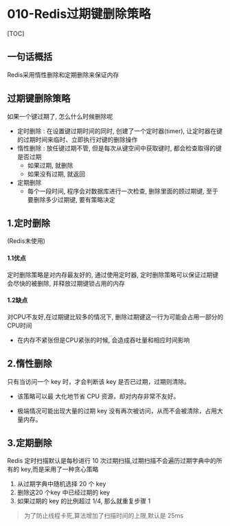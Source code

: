 # 010-Redis过期键删除策略

[TOC]

## 一句话概括

Redis采用惰性删除和定期删除来保证内存

## 过期键删除策略

如果一个键过期了, 怎么什么时候删除呢

- 定时删除 : 在设置键过期时间的同时, 创建了一个定时器(timer), 让定时器在键的过期时间来临时、立即执行对键的删除操作
- 惰性删除 : 放任键过期不管, 但是每次从键空间中获取键时, 都会检查取得的键是否过期
  - 如果过期, 就删除
  - 如果没有过期, 就返回
- 定期删除
  - 每个一段时间, 程序会对数据库进行一次检查, 删除里面的顾过期键, 至于要删除多少过期键, 要有策略决定

## 1.定时删除

(Redis未使用)

#### 1.1优点

定时删除策略是对内存最友好的,  通过使用定时器, 定时删除策略可以保证过期键会尽快的被删除, 并释放过期键锁占用的内存

#### 1.2缺点

对CPU不友好,在过期键比较多的情况下, 删除过期键这一行为可能会占用一部分的CPU时间

- 在内存不紧张但是CPU紧张的时候, 会造成吞吐量和相应时间影响

## 2.惰性删除

只有当访问一个 key 时，才会判断该 key 是否已过期，过期则清除。

- 该策略可以最 大化地节省 CPU 资源，却对内存非常不友好。

- 极端情况可能出现大量的过期 key 没有再次被访问，从而不会被清除，占用大量内存。

## 3.定期删除

Redis 定时扫描默认是每秒进行 10 次过期扫描,过期扫描不会遍历过期字典中的所有的 key,而是采用了一种贪心策略

1. 从过期字典中随机选择 20 个 key
2. 删除这20 个key 中已经过期的 key
3. 如果过期的 key 的比例超过 1/4, 那么就重复步骤 1

> 为了防止线程卡死,算法增加了扫描时间的上限,默认是 25ms

## 